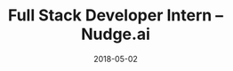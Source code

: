 ---
title: Full Stack Developer Intern – Nudge.ai
eventType: job
date: 2018-05-02
endDate: 2018-08-20
image: Nudge2
thumbnail: nudge-thumb
blurb: Implemented a system for receiving, verifying, and handling GDPR requests. Added the capability for users to suggest changes to the information shown in our public pages with an intuitive interface.
tags: [react, redux, dotnet, postgresql]
---